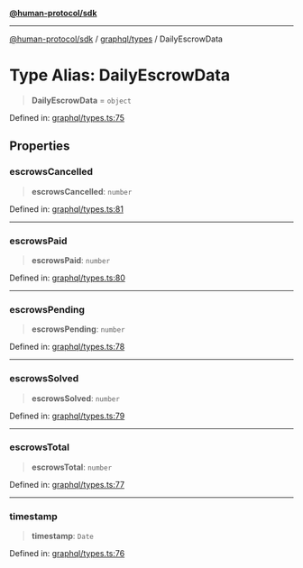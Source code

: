 [**@human-protocol/sdk**](../../../README.md)

***

[@human-protocol/sdk](../../../modules.md) / [graphql/types](../README.md) / DailyEscrowData

# Type Alias: DailyEscrowData

> **DailyEscrowData** = `object`

Defined in: [graphql/types.ts:75](https://github.com/humanprotocol/human-protocol/blob/a3c69981844e7ed43743f2459713fe069fcbb283/packages/sdk/typescript/human-protocol-sdk/src/graphql/types.ts#L75)

## Properties

### escrowsCancelled

> **escrowsCancelled**: `number`

Defined in: [graphql/types.ts:81](https://github.com/humanprotocol/human-protocol/blob/a3c69981844e7ed43743f2459713fe069fcbb283/packages/sdk/typescript/human-protocol-sdk/src/graphql/types.ts#L81)

***

### escrowsPaid

> **escrowsPaid**: `number`

Defined in: [graphql/types.ts:80](https://github.com/humanprotocol/human-protocol/blob/a3c69981844e7ed43743f2459713fe069fcbb283/packages/sdk/typescript/human-protocol-sdk/src/graphql/types.ts#L80)

***

### escrowsPending

> **escrowsPending**: `number`

Defined in: [graphql/types.ts:78](https://github.com/humanprotocol/human-protocol/blob/a3c69981844e7ed43743f2459713fe069fcbb283/packages/sdk/typescript/human-protocol-sdk/src/graphql/types.ts#L78)

***

### escrowsSolved

> **escrowsSolved**: `number`

Defined in: [graphql/types.ts:79](https://github.com/humanprotocol/human-protocol/blob/a3c69981844e7ed43743f2459713fe069fcbb283/packages/sdk/typescript/human-protocol-sdk/src/graphql/types.ts#L79)

***

### escrowsTotal

> **escrowsTotal**: `number`

Defined in: [graphql/types.ts:77](https://github.com/humanprotocol/human-protocol/blob/a3c69981844e7ed43743f2459713fe069fcbb283/packages/sdk/typescript/human-protocol-sdk/src/graphql/types.ts#L77)

***

### timestamp

> **timestamp**: `Date`

Defined in: [graphql/types.ts:76](https://github.com/humanprotocol/human-protocol/blob/a3c69981844e7ed43743f2459713fe069fcbb283/packages/sdk/typescript/human-protocol-sdk/src/graphql/types.ts#L76)
